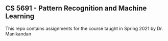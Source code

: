 ## CS 5691 - Pattern Recognition and Machine Learning
This repo contains assignments for the course taught in Spring 2021 by Dr. Manikandan
